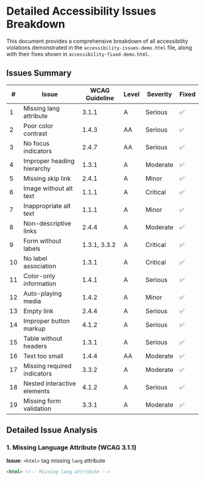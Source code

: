 # Detailed Accessibility Issues Breakdown

This document provides a comprehensive breakdown of all accessibility violations demonstrated in the `accessibility-issues-demo.html` file, along with their fixes shown in `accessibility-fixed-demo.html`.

## Issues Summary

| # | Issue | WCAG Guideline | Level | Severity | Fixed |
|---|-------|----------------|-------|----------|-------|
| 1 | Missing lang attribute | 3.1.1 | A | Serious | ✅ |
| 2 | Poor color contrast | 1.4.3 | AA | Serious | ✅ |
| 3 | No focus indicators | 2.4.7 | AA | Serious | ✅ |
| 4 | Improper heading hierarchy | 1.3.1 | A | Moderate | ✅ |
| 5 | Missing skip link | 2.4.1 | A | Minor | ✅ |
| 6 | Image without alt text | 1.1.1 | A | Critical | ✅ |
| 7 | Inappropriate alt text | 1.1.1 | A | Minor | ✅ |
| 8 | Non-descriptive links | 2.4.4 | A | Moderate | ✅ |
| 9 | Form without labels | 1.3.1, 3.3.2 | A | Critical | ✅ |
| 10 | No label association | 1.3.1 | A | Critical | ✅ |
| 11 | Color-only information | 1.4.1 | A | Serious | ✅ |
| 12 | Auto-playing media | 1.4.2 | A | Minor | ✅ |
| 13 | Empty link | 2.4.4 | A | Serious | ✅ |
| 14 | Improper button markup | 4.1.2 | A | Serious | ✅ |
| 15 | Table without headers | 1.3.1 | A | Serious | ✅ |
| 16 | Text too small | 1.4.4 | AA | Moderate | ✅ |
| 17 | Missing required indicators | 3.3.2 | A | Moderate | ✅ |
| 18 | Nested interactive elements | 4.1.2 | A | Serious | ✅ |
| 19 | Missing form validation | 3.3.1 | A | Moderate | ✅ |

## Detailed Issue Analysis

### 1. Missing Language Attribute (WCAG 3.1.1)

**Issue**: `<html>` tag missing `lang` attribute
```html
<html> <!-- Missing lang attribute -->